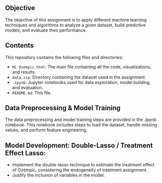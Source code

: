 ## Objective

The objective of this assignment is to apply different machine learning techniques and algorithms to analyze a given dataset, build predictive models, and evaluate their performance.

## Contents

This repository contains the following files and directories:

- `ML Ozempic.html`: The main file containing all the code, visualizations, and results.
- `data.zip`: Directory containing the dataset used in the assignment.
- `.ipynb`: Jupyter notebooks used for data exploration, model building, and evaluation.
- `README.md`: This file.

## Data Preprocessing & Model Training
The data preprocessing and model training steps are provided in the .ipynb notebook. This notebook includes steps to load the dataset, handle missing values, and perform feature engineering.

## Model Development: Double-Lasso / Treatment Effect Lasso:
- Implement the double-lasso technique to estimate the treatment effect of Ozempic,
considering the endogeneity of treatment assignment.
- Justify the inclusion of variables in the model.
